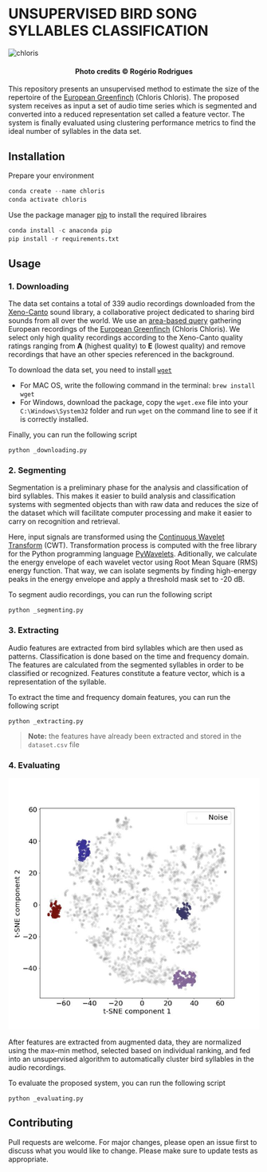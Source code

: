 # UNSUPERVISED BIRD SONG SYLLABLES CLASSIFICATION

![chloris](https://cdn.download.ams.birds.cornell.edu/api/v1/asset/44588041/1800)
<h4 align="center">Photo credits © Rogério Rodrigues</h4>



This repository presents an unsupervised method to estimate the size of the repertoire of the [European Greenfinch](https://en.wikipedia.org/wiki/European_greenfinch) (Chloris Chloris). The proposed system receives as input a set of audio time series which is segmented and converted into a reduced representation set called a feature vector. The system is finally evaluated using clustering performance metrics to find the ideal number of syllables in the data set.

## Installation

Prepare your environment

```python
conda create --name chloris
conda activate chloris
```
Use the package manager [pip](https://pip.pypa.io/en/stable/) to install the required libraires

```python
conda install -c anaconda pip
pip install -r requirements.txt
``` 
## Usage
### 1. Downloading

The data set contains a total of 339 audio recordings downloaded from the [Xeno-Canto](https://xeno-canto.org/) sound library, a collaborative project dedicated to sharing bird sounds from all over the world. We use an [area-based query](https://xeno-canto.org/api/2/recordings?query=chloris+area:europe+q:a) gathering European recordings of the [European Greenfinch](https://en.wikipedia.org/wiki/European_greenfinch) (Chloris Chloris). We select only high quality recordings according to the Xeno-Canto quality ratings ranging from **A** (highest quality) to **E** (lowest quality) and remove recordings that have an other species referenced in the background.

To download the data set, you need to install [`wget`](https://www.gnu.org/software/wget/)

- For MAC OS, write the following command in the terminal: `brew install wget`
- For Windows, download the package, copy the `wget.exe` file into your `C:\Windows\System32` folder and run `wget` on the command line to see if it is correctly installed.

Finally, you can run the following script

```
python _downloading.py
```

### 2. Segmenting

Segmentation is a preliminary phase for the analysis and classification of bird syllables. This makes it easier to build analysis and classification systems with segmented objects than with raw data and reduces the size of the dataset which will facilitate computer processing and make it easier to carry on recognition and retrieval. 

Here, input signals are transformed using the [Continuous Wavelet Transform](https://en.wikipedia.org/wiki/Continuous_wavelet_transform#:~:text=In%20mathematics%2C%20the%20continuous%20wavelet,of%20the%20wavelets%20vary%20continuously.) (CWT). Transformation process is computed with the free library for the Python programming language [PyWavelets](https://pypi.org/project/PyWavelets). Aditionally, we calculate the energy envelope of each wavelet vector using Root Mean Square (RMS) energy function. That way, we can isolate segments by finding high-energy peaks in the energy envelope and apply a threshold mask set to -20 dB.

To segment audio recordings, you can run the following script

```
python _segmenting.py
```

### 3. Extracting

Audio features are extracted from bird syllables which are then used as patterns. Classification is done based on the time and frequency domain. The features are calculated from the segmented syllables in order to be classified or recognized. Features constitute a feature vector, which is a representation of the syllable.

To extract the time and frequency domain features, you can run the following script

```
python _extracting.py
```
>**Note:** the features have already been extracted and stored in the `dataset.csv` file 

### 4. Evaluating

![chloris](https://raw.githubusercontent.com/joachimpoutaraud/estimating-repertoire-size-in-a-songbird/main/notebooks/images/dbscan.jpg)

After features are extracted from augmented data, they are normalized using the max–min method, selected based on individual ranking, and fed into an unsupervised algorithm to automatically cluster bird syllables in the audio recordings.

To evaluate the proposed system, you can run the following script

```
python _evaluating.py
```

## Contributing
Pull requests are welcome. For major changes, please open an issue first to discuss what you would like to change.
Please make sure to update tests as appropriate.
